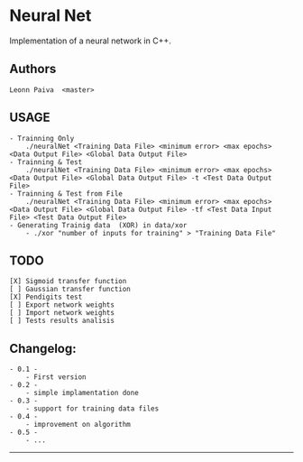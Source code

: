 Neural Net
==========
Implementation of a neural network in C++.

Authors
-------
	Leonn Paiva	 <master>

USAGE
-------
	- Trainning Only
		./neuralNet <Training Data File> <minimum error> <max epochs> <Data Output File> <Global Data Output File>
	- Trainning & Test
		./neuralNet <Training Data File> <minimum error> <max epochs> <Data Output File> <Global Data Output File> -t <Test Data Output File>
	- Trainning & Test from File
		./neuralNet <Training Data File> <minimum error> <max epochs> <Data Output File> <Global Data Output File> -tf <Test Data Input File> <Test Data Output File>
	- Generating Trainig data  (XOR) in data/xor
		- ./xor "number of inputs for training" > "Training Data File"

TODO
-------
	[X] Sigmoid transfer function
	[ ] Gaussian transfer function
	[X] Pendigits test
	[ ] Export network weights
	[ ] Import network weights
	[ ] Tests results analisis


Changelog:
----------
	- 0.1 -
		- First version
	- 0.2 -
		- simple implamentation done
	- 0.3 -
		- support for training data files
	- 0.4 -
		- improvement on algorithm
	- 0.5 -
		- ...

---------

